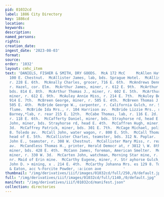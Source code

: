 ```yaml
---
pid: 01032cd
label: 1886 City Directory
key: 1886cd
location: 
keywords: 
description: 
named_persons: 
rights: 
creation_date: 
ingest_date: '2023-08-03'
format: 
source: 
order: '1032'
layout: cmhc_item
text: 'DANIELS, FISHER & SMITH, DRY GOODS.  McA 172 McC     McAllen Hattie Miss, r.
  100 E. Chestnut.  McAllister James, lab, bds. Sprague Hotel.  McAllister John, miner,
  r. 228 E. 6th.  McAnally Charles, grocer, 716 E. 6th.  McAndrews Dennis, miner,
  r. Hazel, cor. Elm.  McArthur James, miner, r. 612 E. 9th.  McArthur John, miner,
  bds. 814 E. 8th.  McArthur Thomas J., miner, r. 602 E. 5th.  McArthur Thomas W.,
  miner, r. 612 E. 9th.  McAuley Annie Miss, r. 214 E. 7th.  McAuley Belle Miss, r.
  914 E. 7th.  McBreen George, miner, r. 505 E. 4th.  McBreen Thomas J., miner, r.
  505 E. 4th.  McBride George W., carpenter, r. California Gulch, nr. Stevens & Leiter
  flume.  McBride Ida Mrs., r. 104 Harrison av.  McBride Lizzie Mrs., r. 405 E. 4th.  McCabe
  Barney,*lab, r. rear 215 E. 12th.  McCabe Thomas, lab, r. 116 E. 2d.  McCabe — Mrs.,
  r. 118 E. 6th.  McCafferty Daniel, miner, bds. Strayhorse rd, head E. 4th.  McCafferty
  John, miner, bds. Strayhorse rd, head E. 4th.  McCaffren Hugh, miner, bds. 308 E.
  3d.  McCaffrey Patrick, miner, bds. 301 E. 7th.  McCage Michael, policeman, r. 172
  8. Toledo av.  McCall John, water wagon, r. 800 E. 5th.  McCall Thomas, miner, r.
  head of E. 5th.  McCallister Charles, teamster, bds. 312 N. Poplar.  McCallister
  John E., teamster, r. 308 W. Chestnut.  McCallister Mary Miss, r. rear 156 8S. Toledo
  av.  McCandless Thomas H., printer, Herald Democr at, r 3812 \ W. 8th.  McCann Henry,
  miner, bds. 428 E. 4th.  McCann James, foreman, American Smelter.  McCannon John,
  miner, r. 330 W. 3d.  McCarten John, watchman, Morning Star mine, r. Carbonate Hill,
  nr. Maid of Erin mine.  McCarthy Eugene, miner, r. Str ayhorse Gulch, head E. 5th.  McCarthy
  John D. > mining, x . 214 E. 4th.  McCarthy Johanna Mrs. es 129 8. Toledo av.  Marsh
  & Eaton, acc %-Forcite Powder, :a:icon ave          '
thumbnail: "/img/derivatives/iiif/images/01032cd/full/250,/0/default.jpg"
full: "/img/derivatives/iiif/images/01032cd/full/1140,/0/default.jpg"
manifest: "/img/derivatives/iiif/01032cd/manifest.json"
collection: directories
---
```

